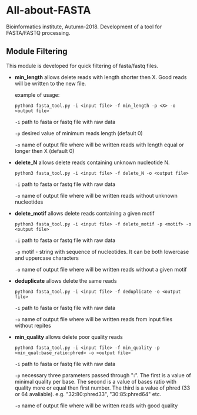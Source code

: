# All-about-FASTA
Bioinformatics institute, Autumn-2018. Development of a tool for FASTA/FASTQ processing.


## Module Filtering
This module is developed for quick filtering of fasta/fastq files. 
* **min_length** allows delete reads with length shorter then X. Good reads will be written to the new file.

    example of usage:
    
    `python3 fasta_tool.py -i <input file> -f min_length -p <X> -o <output file>`
    
    `-i` path to fasta or fastq file with raw data
    
    `-p` desired value of minimum reads length (default 0)
    
    `-o` name of output file where will be written reads with length equal or longer then X (default 0)
    
* **delete_N** allows delete reads containing unknown nucleotide N. 

    `python3 fasta_tool.py -i <input file> -f delete_N -o <output file>`
    
    `-i` path to fasta or fastq file with raw data
    
    `-o` name of output file where will be written reads without unknown nucleotides
    
* **delete_motif**  allows delete reads containing a given motif

    `python3 fasta_tool.py -i <input file> -f delete_motif -p <motif> -o <output file>`
    
    `-i` path to fasta or fastq file with raw data
    
    `-p` motif - string with sequence of nucleotides. It can be both lowercase and uppercase characters
    
    `-o` name of output file where will be written reads without a given motif
    
* **deduplicate** allows delete the same reads

    `python3 fasta_tool.py -i <input file> -f deduplicate -o <output file>`
    
    `-i` path to fasta or fastq file with raw data
    
    `-o` name of output file where will be written reads from input files without repites
    
* **min_quality** allows delete poor quality reads

    `python3 fasta_tool.py -i <input file> -f min_quality -p <min_qual:base_ratio:phred> -o <output file>`
    
    `-i` path to fasta or fastq file with raw data
    
    `-p` necessary three parameters passed through "**:**". The first is a value of minimal quality per base. The second is a value of bases ratio with quality more or equal then first number. The third is a value of phred (33 or 64 avaliable).
    e.g. "32:80:phred33", "30:85:phred64" etc. 
    
    `-o` name of output file where will be written reads with good quality
   